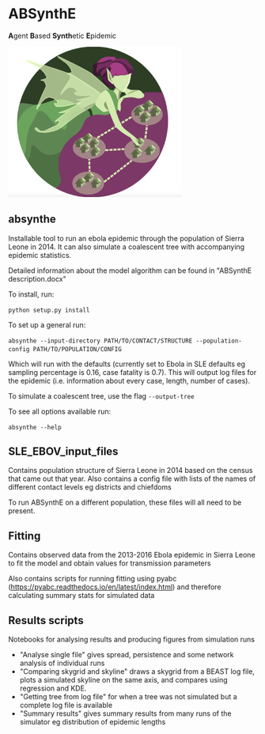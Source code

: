 # ABSynthE

**A**gent **B**ased **Synth**etic **E**pidemic

<img src="./logo/ABSynthE_logo.png" width="350">


## absynthe

Installable tool to run an ebola epidemic through the population of Sierra Leone in 2014. 
It can also simulate a coalescent tree with accompanying epidemic statistics.

Detailed information about the model algorithm can be found in "ABSynthE description.docx" 

To install, run: 

`python setup.py install`

To set up a general run:

`absynthe --input-directory PATH/TO/CONTACT/STRUCTURE --population-config PATH/TO/POPULATION/CONFIG`

Which will run with the defaults (currently set to Ebola in SLE defaults eg sampling percentage is 0.16, case fatality is 0.7).
This will output log files for the epidemic (i.e. information about every case, length, number of cases).

To simulate a coalescent tree, use the flag `--output-tree`

To see all options available run:

`absynthe --help`


## SLE_EBOV_input_files

Contains population structure of Sierra Leone in 2014 based on the census that came out that year. Also contains a config file with lists of the names of different contact levels eg districts and chiefdoms

To run ABSynthE on a different population, these files will all need to be present.

## Fitting 

Contains observed data from the 2013-2016 Ebola epidemic in Sierra Leone to fit the model and obtain values for transmission parameters 

Also contains scripts for running fitting using pyabc (https://pyabc.readthedocs.io/en/latest/index.html) and therefore calculating summary stats for simulated data

## Results scripts

Notebooks for analysing results and producing figures from simulation runs

- "Analyse single file" gives spread, persistence and some network analysis of individual runs
- "Comparing skygrid and skyline" draws a skygrid from a BEAST log file, plots a simulated skyline on the same axis, and compares using regression and KDE.
- "Getting tree from log file" for when a tree was not simulated but a complete log file is available
- "Summary results" gives summary results from many runs of the simulator eg distribution of epidemic lengths





